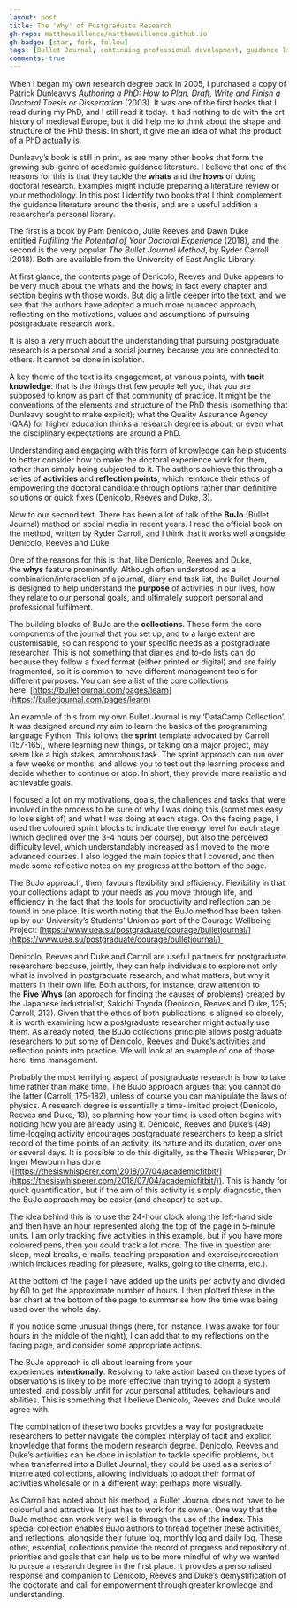 ```yaml
---
layout: post
title: The 'Why' of Postgraduate Research
gh-repo: matthewsillence/matthewsillence.github.io
gh-badge: [star, fork, follow]
tags: [Bullet Journal, continuing professional development, guidance literature, postgraduate research, time management]
comments: true
---
```

When I began my own research degree back in 2005, I purchased a copy of Patrick Dunleavy’s _Authoring a PhD: How to Plan, Draft, Write and Finish a Doctoral Thesis or Dissertation_ (2003). It was one of the first books that I read during my PhD, and I still read it today. It had nothing to do with the art history of medieval Europe, but it did help me to think about the shape and structure of the PhD thesis. In short, it give me an idea of what the product of a PhD actually is.

Dunleavy’s book is still in print, as are many other books that form the growing sub-genre of academic guidance literature. I believe that one of the reasons for this is that they tackle the **whats** and the **hows** of doing doctoral research. Examples might include preparing a literature review or your methodology. In this post I identify two books that I think complement the guidance literature around the thesis, and are a useful addition a researcher’s personal library. 

The first is a book by Pam Denicolo, Julie Reeves and Dawn Duke entitled _Fulfilling the Potential of Your Doctoral Experience_ (2018), and the second is the very popular _The Bullet Journal Method_, by Ryder Carroll (2018). Both are available from the University of East Anglia Library. 

At first glance, the contents page of Denicolo, Reeves and Duke appears to be very much about the whats and the hows; in fact every chapter and section begins with those words. But dig a little deeper into the text, and we see that the authors have adopted a much more nuanced approach, reflecting on the motivations, values and assumptions of pursuing postgraduate research work.

It is also a very much about the understanding that pursuing postgraduate research is a personal and a social journey because you are connected to others. It cannot be done in isolation.

A key theme of the text is its engagement, at various points, with **tacit knowledge**: that is the things that few people tell you, that you are supposed to know as part of that community of practice. It might be the conventions of the elements and structure of the PhD thesis (something that Dunleavy sought to make explicit); what the Quality Assurance Agency (QAA) for higher education thinks a research degree is about; or even what the disciplinary expectations are around a PhD. 

Understanding and engaging with this form of knowledge can help students to better consider how to make the doctoral experience work for them, rather than simply being subjected to it. The authors achieve this through a series of **activities** and **reflection points**, which reinforce their ethos of empowering the doctoral candidate through options rather than definitive solutions or quick fixes (Denicolo, Reeves and Duke, 3).

Now to our second text. There has been a lot of talk of the **BuJo** (Bullet Journal) method on social media in recent years. I read the official book on the method, written by Ryder Carroll, and I think that it works well alongside Denicolo, Reeves and Duke.

One of the reasons for this is that, like Denicolo, Reeves and Duke, the **whys** feature prominently. Although often understood as a combination/intersection of a journal, diary and task list, the Bullet Journal is designed to help understand the **purpose** of activities in our lives, how they relate to our personal goals, and ultimately support personal and professional fulfilment.

The building blocks of BuJo are the **collections**. These form the core components of the journal that you set up, and to a large extent are customisable, so can respond to your specific needs as a postgraduate researcher. This is not something that diaries and to-do lists can do because they follow a fixed format (either printed or digital) and are fairly fragmented, so it is common to have different management tools for different purposes. You can see a list of the core collections here: [https://bulletjournal.com/pages/learn](https://bulletjournal.com/pages/learn)

An example of this from my own Bullet Journal is my ‘DataCamp Collection’. It was designed around my aim to learn the basics of the programming language Python. This follows the **sprint** template advocated by Carroll (157-165), where learning new things, or taking on a major project, may seem like a high stakes, amorphous task. The sprint approach can run over a few weeks or months, and allows you to test out the learning process and decide whether to continue or stop. In short, they provide more realistic and achievable goals.  

I focused a lot on my motivations, goals, the challenges and tasks that were involved in the process to be sure of why I was doing this (sometimes easy to lose sight of) and what I was doing at each stage. On the facing page, I used the coloured sprint blocks to indicate the energy level for each stage (which declined over the 3-4 hours per course), but also the perceived difficulty level, which understandably increased as I moved to the more advanced courses. I also logged the main topics that I covered, and then made some reflective notes on my progress at the bottom of the page.

The BuJo approach, then, favours flexibility and efficiency. Flexibility in that your collections adapt to your needs as you move through life, and efficiency in the fact that the tools for productivity and reflection can be found in one place. It is worth noting that the BuJo method has been taken up by our University’s Students’ Union as part of the Courage Wellbeing Project: [https://www.uea.su/postgraduate/courage/bulletjournal/](https://www.uea.su/postgraduate/courage/bulletjournal/)     

Denicolo, Reeves and Duke and Carroll are useful partners for postgraduate researchers because, jointly, they can help individuals to explore not only what is involved in postgraduate research, and what matters, but why it matters in their own life. Both authors, for instance, draw attention to the **Five Whys** (an approach for finding the causes of problems) created by the Japanese industrialist, Sakichi Toyoda (Denicolo, Reeves and Duke, 125; Carroll, 213). Given that the ethos of both publications is aligned so closely, it is worth examining how a postgraduate researcher might actually use them. As already noted, the BuJo collections principle allows postgraduate researchers to put some of Denicolo, Reeves and Duke’s activities and reflection points into practice. We will look at an example of one of those here: time management.

Probably the most terrifying aspect of postgraduate research is how to take time rather than make time. The BuJo approach argues that you cannot do the latter (Carroll, 175-182), unless of course you can manipulate the laws of physics. A research degree is essentially a time-limited project (Denicolo, Reeves and Duke, 18), so planning how your time is used often begins with noticing how you are already using it. Denicolo, Reeves and Duke’s (49) time-logging activity encourages postgraduate researchers to keep a strict record of the time points of an activity, its nature and its duration, over one or several days. It is possible to do this digitally, as the Thesis Whisperer, Dr Inger Mewburn has done ([https://thesiswhisperer.com/2018/07/04/academicfitbit/](https://thesiswhisperer.com/2018/07/04/academicfitbit/)). This is handy for quick quantification, but if the aim of this activity is simply diagnostic, then the BuJo approach may be easier (and cheaper) to set up. 

The idea behind this is to use the 24-hour clock along the left-hand side and then have an hour represented along the top of the page in 5-minute units. I am only tracking five activities in this example, but if you have more coloured pens, then you could track a lot more. The five in question are: sleep, meal breaks, e-mails, teaching preparation and exercise/recreation (which includes reading for pleasure, walks, going to the cinema, etc.).
  
At the bottom of the page I have added up the units per activity and divided by 60 to get the approximate number of hours. I then plotted these in the bar chart at the bottom of the page to summarise how the time was being used over the whole day.

If you notice some unusual things (here, for instance, I was awake for four hours in the middle of the night), I can add that to my reflections on the facing page, and consider some appropriate actions.

The BuJo approach is all about learning from your experiences **intentionally**. Resolving to take action based on these types of observations is likely to be more effective than trying to adopt a system untested, and possibly unfit for your personal attitudes, behaviours and abilities. This is something that I believe Denicolo, Reeves and Duke would agree with.

The combination of these two books provides a way for postgraduate researchers to better navigate the complex interplay of tacit and explicit knowledge that forms the modern research degree. Denicolo, Reeves and Duke’s activities can be done in isolation to tackle specific problems, but when transferred into a Bullet Journal, they could be used as a series of interrelated collections, allowing individuals to adopt their format of activities wholesale or in a different way; perhaps more visually.

As Carroll has noted about his method, a Bullet Journal does not have to be colourful and attractive. It just has to work for its owner. One way that the BuJo method can work very well is through the use of the **index**. This special collection enables BuJo authors to thread together these activities, and reflections, alongside their future log, monthly log and daily log. These other, essential, collections provide the record of progress and repository of priorities and goals that can help us to be more mindful of why we wanted to pursue a research degree in the first place. It provides a personalised response and companion to Denicolo, Reeves and Duke’s demystification of the doctorate and call for empowerment through greater knowledge and understanding.
